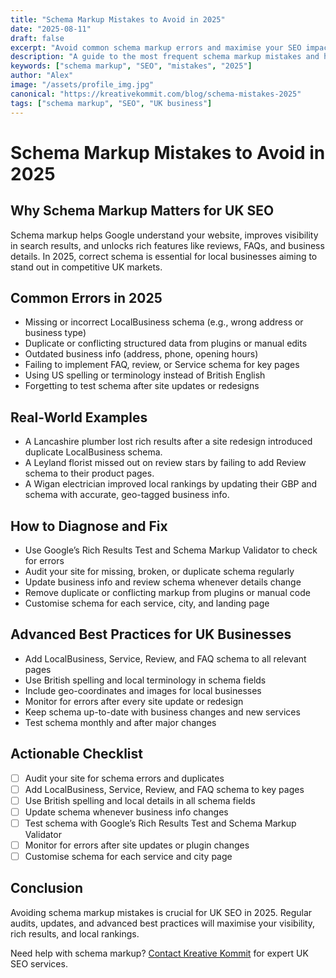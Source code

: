```yaml
---
title: "Schema Markup Mistakes to Avoid in 2025"
date: "2025-08-11"
draft: false
excerpt: "Avoid common schema markup errors and maximise your SEO impact in 2025."
description: "A guide to the most frequent schema markup mistakes and how to fix them for UK businesses."
keywords: ["schema markup", "SEO", "mistakes", "2025"]
author: "Alex"
image: "/assets/profile_img.jpg"
canonical: "https://kreativekommit.com/blog/schema-mistakes-2025"
tags: ["schema markup", "SEO", "UK business"]
---
```


# Schema Markup Mistakes to Avoid in 2025

## Why Schema Markup Matters for UK SEO
Schema markup helps Google understand your website, improves visibility in search results, and unlocks rich features like reviews, FAQs, and business details. In 2025, correct schema is essential for local businesses aiming to stand out in competitive UK markets.

## Common Errors in 2025
- Missing or incorrect LocalBusiness schema (e.g., wrong address or business type)
- Duplicate or conflicting structured data from plugins or manual edits
- Outdated business info (address, phone, opening hours)
- Failing to implement FAQ, review, or Service schema for key pages
- Using US spelling or terminology instead of British English
- Forgetting to test schema after site updates or redesigns

## Real-World Examples
- A Lancashire plumber lost rich results after a site redesign introduced duplicate LocalBusiness schema.
- A Leyland florist missed out on review stars by failing to add Review schema to their product pages.
- A Wigan electrician improved local rankings by updating their GBP and schema with accurate, geo-tagged business info.

## How to Diagnose and Fix
- Use Google’s Rich Results Test and Schema Markup Validator to check for errors
- Audit your site for missing, broken, or duplicate schema regularly
- Update business info and review schema whenever details change
- Remove duplicate or conflicting markup from plugins or manual code
- Customise schema for each service, city, and landing page

## Advanced Best Practices for UK Businesses
- Add LocalBusiness, Service, Review, and FAQ schema to all relevant pages
- Use British spelling and local terminology in schema fields
- Include geo-coordinates and images for local businesses
- Monitor for errors after every site update or redesign
- Keep schema up-to-date with business changes and new services
- Test schema monthly and after major changes

## Actionable Checklist
- [ ] Audit your site for schema errors and duplicates
- [ ] Add LocalBusiness, Service, Review, and FAQ schema to key pages
- [ ] Use British spelling and local details in all schema fields
- [ ] Update schema whenever business info changes
- [ ] Test schema with Google’s Rich Results Test and Schema Markup Validator
- [ ] Monitor for errors after site updates or plugin changes
- [ ] Customise schema for each service and city page

## Conclusion
Avoiding schema markup mistakes is crucial for UK SEO in 2025. Regular audits, updates, and advanced best practices will maximise your visibility, rich results, and local rankings.

Need help with schema markup? [Contact Kreative Kommit](mailto:hello@kreativekommit.com) for expert UK SEO services.
